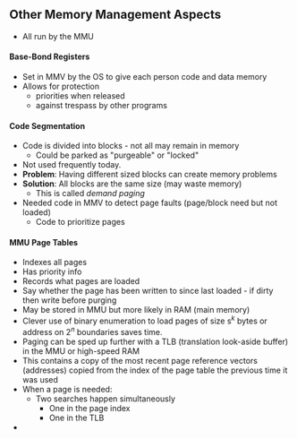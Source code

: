 ## Other Memory Management Aspects
- All run by the MMU
#### Base-Bond Registers
- Set in MMV by the OS to give each person code and data memory
- Allows for protection
	- priorities when released
	- against trespass by other programs
#### Code Segmentation
- Code is divided into blocks - not all may remain in memory
	- Could be parked as "purgeable" or "locked"
- Not used frequently today.
- **Problem**: Having different sized blocks can create memory problems
- **Solution**: All blocks are the same size (may waste memory)
	- This is called *demand paging*
- Needed code in MMV to detect page faults (page/block need but not loaded)
	- Code to prioritize pages
#### MMU Page Tables
- Indexes all pages
- Has priority info
- Records what pages are loaded
- Say whether the page has been written to since last loaded - if dirty then write before purging
- May be stored in MMU but more likely in RAM (main memory)
- Clever use of binary enumeration to load pages of size s$^k$ bytes or address on 2$^n$ boundaries saves time.
- Paging can be sped up further with a TLB (translation look-aside buffer) in the MMU or high-speed RAM
- This contains a copy of the most recent page reference vectors (addresses) copied from the index of the page table the previous time it was used
- When a page is needed:
	- Two searches happen simultaneously
		- One in the page index
		- One in the TLB
- 